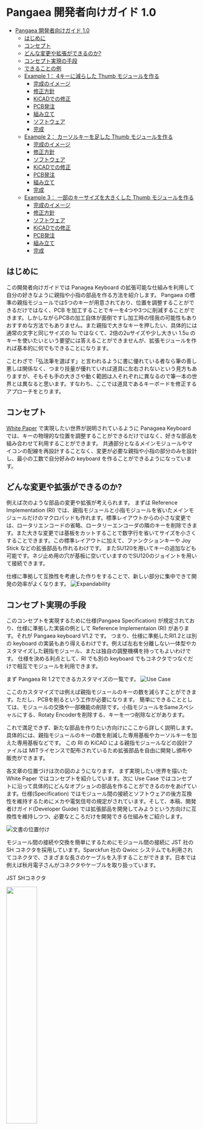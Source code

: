 # Pangaea 開発者向けガイド 1.0

- [Pangaea 開発者向けガイド 1.0](#pangaea-開発者向けガイド-10)
  - [はじめに](#はじめに)
  - [コンセプト](#コンセプト)
  - [どんな変更や拡張ができるのか?](#どんな変更や拡張ができるのか)
  - [コンセプト実現の手段](#コンセプト実現の手段)
  - [できることの例](#できることの例)
  - [Example 1： 4キーに減らした Thumb モジュールを作る](#example-1-4キーに減らした-thumb-モジュールを作る)
    - [完成のイメージ](#完成のイメージ)
    - [修正方針](#修正方針)
    - [KiCADでの修正](#kicadでの修正)
    - [PCB発注](#pcb発注)
    - [組み立て](#組み立て)
    - [ソフトウェア](#ソフトウェア)
    - [完成](#完成)
  - [Example 2： カーソルキーを足した Thumb モジュールを作る](#example-2-カーソルキーを足した-thumb-モジュールを作る)
    - [完成のイメージ](#完成のイメージ-1)
    - [修正方針](#修正方針-1)
    - [ソフトウェア](#ソフトウェア-1)
    - [KiCADでの修正](#kicadでの修正-1)
    - [PCB発注](#pcb発注-1)
    - [組み立て](#組み立て-1)
    - [完成](#完成-1)
  - [Example 3： 一部のキーサイズを大きくした Thumb モジュールを作る](#example-3-一部のキーサイズを大きくした-thumb-モジュールを作る)
    - [完成のイメージ](#完成のイメージ-2)
    - [修正方針](#修正方針-2)
    - [ソフトウェア](#ソフトウェア-2)
    - [KiCADでの修正](#kicadでの修正-2)
    - [PCB発注](#pcb発注-2)
    - [組み立て](#組み立て-2)
    - [完成](#完成-2)

## はじめに

この開発者向けガイドでは Panagea Keyboard の拡張可能な仕組みを利用して自分の好きなように親指や小指の部品を作る方法を紹介します。
Pangaea の標準の親指モジュールでは5つのキーが用意されており、位置を調整することができるだけではなく、PCB を加工することでキーを4つや3つに削減することができます。しかしながらPCBの加工自体が面倒ですし加工時の怪我の可能性もありおすすめな方法でもありません。また親指で大きなキーを押したい、具体的には通常の文字と同じサイズの 1u ではなくて、2倍の2uサイズや少し大きい 1.5u のキーを使いたいという要望には答えることができませんが、拡張モジュールを作れば基本的に何でもできることになります。

ことわざで「弘法筆を選ばす」と言われるように書に優れている者なら筆の善し悪しは関係なく、つまり技量が優れていれば道具に左右されないという見方もありますが、そもそも手の大きさや動く範囲は人それぞれに異なるので筆一本の世界とは異なると思います。すなわち、ここでは道具であるキーボードを修正するアプローチをとります。

## コンセプト

[White Paper](whitepaper_jp.md) で実現したい世界が説明されているように Panagaea Keyboard では、キーの物理的な位置を調整することができるだけではなく、好きな部品を組み合わせて利用することができます。
共通部分となるメインモジュールやマイコンの配線を再設計することなく、変更が必要な親指や小指の部分のみを設計し、最小の工数で自分好みの keyboard を作ることができるようになっています。

## どんな変更や拡張ができるのか?

例えば次のような部品の変更や拡張が考えられます。
まずは Reference Implementation (RI) では、親指モジュールと小指モジュールを省いたメインモジュールだけのマクロパッドも作れます。標準レイアウトからの小さな変更では、ロータリエンコードの省略、ロータリーエンコーダの隣のキーを削除できます。また大きな変更では基板をカットすることで数字行を省いてサイズを小さくすることできます。この標準レイアウトに加えて、ファンクションキーや Joy Stick などの拡張部品も作れるわけです。
またSU120を用いてキーの追加なども可能です。ネジ止め用の穴が基板に空いていますのでSU120のジョイントを用いて接続できます。

仕様に準拠して互換性を考慮した作りをすることで、新しい部分に集中できて開発の効率がよくなります。
![Expandability](images/2022-12-11_11_33_55.png "Expandability")

## コンセプト実現の手段

このコンセプトを実現するために仕様(Pangaea Specification) が規定されており、仕様に準拠した実装の例として Reference Implementaion (RI) があります。それが Pangaea keyboard V1.2 です。
つまり、仕様に準拠したRI1.2とは別の keyboard の実装もあり得えるわけです。例えば左右を分離しない一体型やカスタマイズした親指モジュール、または独自の調整機構を持ってもよいわけです。
仕様を決める利点として、RI でも別の keyboard でもコネクタでつなぐだけで相互でモジュールを利用できます。

まず Pangaea RI 1.2でできるカスタマイズの一覧です。
![Use Case](images/2022-12-11_21_12_12.png)

ここのカスタマイズでは例えば親指モジュールのキーの数を減らすことができます。ただし、PCBを削るという工作が必要になります。
簡単にできることとしては、モジュールの交換や一部機能の削除です。小指モジュールをSameスペシャルにする、Rotaty Encoderを削除する、キーを一つ削除などがあります。

これで満足できず、新たな部品を作りたい方向けにここから詳しく説明します。具体的には、親指モジュールのキーの数を削減した専用基板やカーソルキーを加えた専用基板などです。
この RI の KiCAD による親指モジュールなどの設計ファイルは MITライセンスで配布されているため拡張部品を自由に開発し頒布や販売ができます。

各文章の位置づけは次の図のようになります。
まず実現したい世界を描いた White Paper ではコンセプトを紹介しています。次に Use Case ではコンセプトに沿って具体的にどんなオプションの部品を作ることができるのかをあげています。仕様(Specification) ではモジュール間の接続とソフトウェアの後方互換性を維持するためにメカや電気信号の規定がされています。そして、本稿、開発者けガイド(Developer Guide) では拡張部品を開発してみようという方向けに互換性を維持しつつ、必要なところだけを開発できる仕組みをご紹介します。

![文書の位置付け](images/2022-12-11_11_23_14.png "Figure 1: 文書の位置付け")

モジュール間の接続や交換を簡単にするためにモジュール間の接続に JST 社の SH コネクタを採用しています。Sparckfun 社の Qwicc システムでも利用されてコネクタで、さまざまな長さのケーブルを入手することができます。日本では例えば秋月電子さんがコネクタやケーブルを取り扱っています。

JST SHコネクタ

<img src="images/2022-12-26_21_19_15.png" width="40%">

## できることの例

図に示すようないろいろな変形例を作ることができます。
親指の特定のキーを大きくしたり、小指モジュールの外側の列を少し下げたりもできるわけです。
あるいは小指のところを大きくして、標準キーボードのキーキャップを使うようにすることもできます。
部分的にカスタマイズすることができるので手間もコストも抑えて自分好みのキーボードを作ることができます。

![](images/2023-01-08_16_17_25.png)

それでは、いくつか例を示しながら、Pangaeaスペック、RIの関係を見ていきます。

## Example 1： 4キーに減らした Thumb モジュールを作る

標準では 1u サイズのキーが5つ並んでおり、切断すれば4キーあるいは3キーまで数を減らすことができます。しかしながら PCBの切断の作業自体が面倒であり、RIは汎用性を持たせて設計しているため、切断すると一部ネジ止めができなくなり少々強度が落ちます。ここでは専用部品としてキーの数を標準の5つから４つに減らした版を作る例を紹介します。個人的には左は5キーが欲しいのですが、右は4キーで十分で、かつ利用しないキーが指にあたり邪魔に感じることがあります。

### 完成のイメージ

図の左が標準です。図の右が作ろうとしているモジュールです。一番右端のキーを削除することにします。

<img src="images/2022-12-11_12_28_00.png" width="80%">

### 修正方針

今回はキーを削るだけですのでPangaea仕様の確認は不要です。仕様を見て確認するところはなく互換性の問題も生じないためです。
通常、PCBを作るには回路図を作成し部品に応じたフットプリントを指定して、部品同士を配線するという流れになります。
ここでは、すでに標準部品からの部品の削除だけなので、回路図とフットプリントの部分は省くことができます。修正は次の方針で進めてみます。

* 親指部品の外形をできるだけ再利用し、キーを減らした外枠を作る
* 親指部品の配線を利用し、削減したキーのところだけ削除する
* 親指部品のモジュール間をつなぐための2つのねじ穴を再利用する

Pangaea仕様では電気配線および論理的なキーレイアウトが規定されています。また図の青い矢印で示されたモジュール間を接続するねじ穴の位置はPangaea仕様では規定されておらず、RI 1.2の実装として規定されたサイズになっています。

![例1](images/2023-01-03_22_42_14.png)

### KiCADでの修正

親指モジュールはトッププレート、PCB、ボトムプレートの3つを修正する必要があります。
作業の順番としては、まずトッププレートで外形サイズを決めて、それに合わせてPCBとボトムプレートを修正していくのが効率がよいと思います。

トッププレートの修正
1. KiCAD PCB editor にて一番右端のキーの footprint を削除する
2. 外形のデザインを変更するために Edge CutのLayerを修正する
   1. サイズをキー4つ分に修正する
   2. 右端の手前でもねじを利用できるようにネジ穴を追加する
3. 一番右のキーに関連する配線を削除する

これで Gerberファイルを出力して基板を製造すれば、基板を切断する手間がなくなります。

### PCB発注

KiCADでGerber ファイルを生成し、お好きな基板の製造会社に発注し、届くのを待ちます。
最近はJLCPCB社を多く利用しています。費用はPCB5枚なら数ドルで配送方法に早い配送サービスを使わずOCSなら送料を含めても安価に作ることができます。

<img src="images/2023-01-04_09_50_55.png" width="70%" />

### 組み立て

完成した親指モジュールとメインモジュールをSHコネクタのケーブルで接続して動作を確認します。

<img src="images/2023-01-04_09_54_14.png" width="70%" />
<img src="images/2023-01-04_09_56_09.png" width="70%" />

### ソフトウェア

QMK でXXXXXXとXが7個連続しているところはなにもキーが割り当てられていないということを示します。
キーを一つ削除しただけですのでソフトウェアの変更は不要ですが、削除した場所を確認し、一つキーがずれるなんてことがないようにします。
![](images/2023-01-04_11_31_29.png)

### 完成

組み立てるとこのようになりました。
この例では親指モジュールのキー数を減らす修正しました。
このように自分が修正したい部分だけを作ればより手に合わせることができるようになります。

<img src="images/2023-01-04_10_04_12.png" width="70%"/>


## Example 2： カーソルキーを足した Thumb モジュールを作る

次はキーを削るのではなくて、カーソルキーを加えた例を紹介します。

### 完成のイメージ

図のような完成を目指します。
カーソル部分の角度はSU120で組んで試してみた結果です。
Pangaea RI 1.2では円弧を描くように動かせますので多少の角度なら調整できることになります。

<img src="images/2023-01-06_14_29_53.png" width="70%" />

### 修正方針

親指モジュールは5つのキーがありますが、実は3キーを追加できる配列になっています。その一番右のキーとこの3キーを利用して、合計4キーを矢印キーに割り当てることにします。

### ソフトウェア

図はqmk用のfirmwareのpangaea.hからの抜粋です。
右下にあるように標準では利用されていないR36,R39,R40の3つを矢印キーに割り当てます。

キーの割当
* R35: 上
* R36: 左
* R39: 下
* R40: 右

![](images/2023-01-04_17_22_38.png)

元の親指モジュールの左から4つのキーの配置です。
SW15, SW16, SW19, SW20の4つです。
![R15R16R19R20R35](images/2023-01-04_18_12_52.png)

追加分の矢印部分と元の親指モジュールの右から一つ目のキーの配置です。SW35,36,39,40です。この2つは一見すると同じ回路図に見えるかもしれませんが、ダイオードの向きが逆になっていますのでそれぞれを判定することができます。

![R35R36R39R40](images/2023-01-04_18_13_04.png)

トータルでは、新規の親指モジュールは下記のような配列になります。
R15,R16,R19,R20,R35
            R36,R39,R40

### KiCADでの修正

先程の外形に合わせてKiCADで配線していきます。
Pangaea RI の回路図から該当部分をコピーして、footprintを更新し、配置します。外形を標準のThumbモジュールからコピーして拡張部分を加えます。あとはfreerouterを用いて配線するだけです。
標準モジュールでは2つのSHコネクタが配線されていますが、一つだけにしても大丈夫です。

<img src="images/2023-01-04_21_48_56.png" width="70%" />
<img src="images/2023-01-05_21_24_05.png" width="70%" />

### PCB発注

詳細は省略します。Gerberファイルを生成して発注します。

### 組み立て

詳細は省略します。

### 完成

KiCADをちょっと操作するだけであっという間に自分だけのキーボードができてしまいます。名実ともに自作キーボードと言えるのではないでしょうか。

## Example 3： 一部のキーサイズを大きくした Thumb モジュールを作る

次はキーの削除といった簡単なものではなくて、キーのサイズを1uから少し大きくして1.5uや2uサイズを使うように変更してみます。
具体的にはLower, Raiseの2つのキーとEnter部分に1.5uのサイズのキーを使えるように修正します。余談ですがもともとPangaeaを開発する前このような親指の一部のキーのサイズが大きいキーボードを利用していました。このような拡張ができることを想定して開発しています。

### 完成のイメージ

できあがりのイメージです。
まず5つのキーから4つに減らします。そして、左から二番目のキーのサイズを1uから1.5uに変更します。

<img src="images/2023-01-05_21_35_05.png" width="70%" />


### 修正方針

これまでの例1と例2を組み合わせればできる内容です。
外形を整えて、配線をして終わりですが、例１との違いは配線がやり直しになりますので回路図を用意してすすめると効率的になります。

### ソフトウェア

右端を削るのか、左端を削るのかを決めて修正すればよいだけです。

### KiCADでの修正

キーのサイズを1.5uにするには、キーの1.5uのfootprintがあると簡単ですがRIのfootprintには含まれていないので他の2uのサイズを確認して配置します。
さらに外形も配線も大きな修正が必要になります。

<img src="images/2023-01-09_18_00_44.png" width="70%" />

通常、コネクタはダイオードやソケットと同じ面ですが、ここではスイッチ側に取り付けています。

### PCB発注

省略します。

### 組み立て

省略します。

### 完成

省略します。

